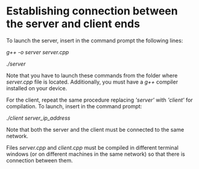 # Establishing connection between the server and client ends

To launch the server, insert in the command prompt the following lines:

_g++ -o server server.cpp_

_./server_

Note that you have to launch these commands from the folder where _server.cpp_ file is located. Additionally, you must have a _g++_ compiler installed on your device.

For the client, repeat the same procedure replacing _'server'_ with _'client'_ for compilation. To launch, insert in the command prompt:

_./client server_ip_address_

Note that both the server and the client must be connected to the same network.

Files _server.cpp_ and _client.cpp_ must be compiled in different terminal windows (or on different machines in the same network) so that there is connection between them.
